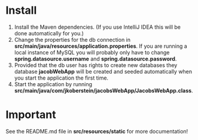 #  Install
1. Install the Maven dependencies. (If you use IntelliJ IDEA this will be done automatically for you.)
2. Change the properties for the db connection in **src/main/java/resources/application.properties**. If you are running a local instance of MySQL you will probably only have to change **spring.datasource.username** and 
   **spring.datasource.password**.
3. Provided that the db user has rights to create new databases they database **jacobWebApp** will be created and seeded automatically when you start the application the first time.
4. Start the application by running **src/main/java/com/jkoberstein/jacobsWebApp/JacobsWebApp.class**.

# Important
See the README.md file in **src/resources/static** for more documentation!
